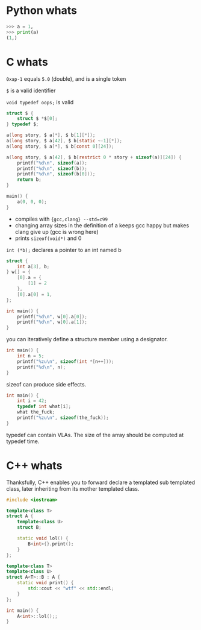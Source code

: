# Python whats

```python
>>> a = 1,
>>> print(a)
(1,)
```

# C whats

`0xap-1` equals `5.0` (double), and is a single token

`$` is a valid identifier

`void typedef oops;` is valid

```c
struct $ {
    struct $ *$[0];
} typedef $;

a(long story, $ a[*], $ b[1][*]);
a(long story, $ a[42], $ b[static ~-1][*]);
a(long story, $ a[*], $ b[const 0][24]);

a(long story, $ a[42], $ b[restrict 0 * story + sizeof(a)][24]) {
    printf("%d\n", sizeof(a));
    printf("%d\n", sizeof(b));
    printf("%d\n", sizeof(b[0]));
    return b;
}

main() {
    a(0, 0, 0);
}
```

 - compiles with `{gcc,clang} --std=c99`
 - changing array sizes in the definition of a keeps gcc happy but makes clang give up (gcc is wrong here)
 - prints `sizeof(void*)` and 0


`int (*b);` declares a pointer to an int named b

```c
struct {
    int a[3], b;
} w[] = {
    [0].a = {
        [1] = 2
    },
    [0].a[0] = 1,
};

int main() {
    printf("%d\n", w[0].a[0]);
    printf("%d\n", w[0].a[1]);
}
```

you can iteratively define a structure member using a designator.

```c
int main() {
    int n = 5;
    printf("%zu\n", sizeof(int *[n++]));
    printf("%d\n", n);
}
```

sizeof can produce side effects.

```c
int main() {
    int i = 42;
    typedef int what[i];
    what the_fuck;
    printf("%zu\n", sizeof(the_fuck));
}
```

typedef can contain VLAs. The size of the array should be computed at typedef time.

# C++ whats

Thanksfully, C++ enables you to forward declare a templated sub templated class, later inheriting from its mother templated class.

```cpp
#include <iostream>

template<class T>
struct A {
    template<class U>
    struct B;

    static void lol() {
        B<int>{}.print();
    }
};

template<class T>
template<class U>
struct A<T>::B : A {
    static void print() {
        std::cout << "wtf" << std::endl;
    }
};

int main() {
    A<int>::lol();;
}
```
